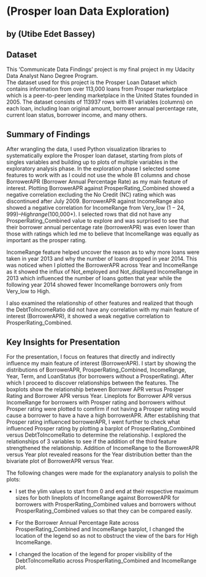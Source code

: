 # (Prosper loan Data Exploration)
## by (Utibe Edet Bassey)


## Dataset

This ‘Communicate Data Findings’ project is my final project in my Udacity Data Analyst 
Nano Degree Program.  
The dataset used for this project is the Prosper Loan Dataset which contains information 
from over 113,000 loans from Prosper marketplace which is a peer-to-peer lending marketplace 
in the United States founded in 2005. The dataset consists of 113937 rows with 81 variables 
(columns) on each loan, including loan original amount, borrower annual percentage rate, 
current loan status, borrower income, and many others. 


## Summary of Findings

After wrangling the data, I used Python visualization libraries to systematically explore the 
Prosper loan dataset, starting from plots of singles variables and building up to plots of 
multiple variables in the exploratory analysis phase.  In the exploration phase I selected 
some features to work with as I could not use the whole 81 columns and chose BorrowerAPR 
(Borrower Annual Percentage Rate) as my main feature of interest. Plotting BorrowerAPR against 
ProsperRating_Combined showed a negative correlation excluding the No Credit (NC) rating which 
was discontinued after July 2009. BorrowerAPR against IncomeRange also showed a negative 
correlation for IncomeRange from Very_low ($1-24,999) – High range ($100,000+). I selected 
rows that did not have any ProsperRating_Combined value to explore and was surprised to see that 
their borrower annual percentage rate (borrowerAPR) was even lower than those with ratings which 
led me to believe that IncomeRange was equally as important as the prosper rating. 

IncomeRange feature helped uncover the reason as to why more loans were taken in year 2013 
and why the number of loans dropped in year 2014. This was noticed when I plotted the BorrowerAPR 
across Year and IncomeRange as it showed the influx of Not_employed and Not_displayed IncomeRange 
in 2013 which influenced the number of loans gotten that year while the following year 2014 showed 
fewer IncomeRange borrowers only from Very_low to High. 

I also examined the relationship of other features and realized that though the DebtToIncomeRatio 
did not have any correlation with my main feature of interest (BorrowerAPR), it showed a weak 
negative correlation to ProsperRating_Combined. 


## Key Insights for Presentation

For the presentation, I focus on features that directly and indirectly influence my main feature of 
interest (BorrowerAPR).  I start by showing the distributions of BorrowerAPR, ProsperRating_Combined, 
IncomeRange, Year, Term, and LoanStatus (for borrowers without a ProsperRating). After which I proceed 
to discover relationships between the features. The boxplots show the relationship between Borrower APR 
versus Prosper Rating and Borrower APR versus Year. Lineplots for Borrower APR versus IncomeRange for 
borrowers with Prosper rating and borrowers without Prosper rating were plotted to comfirm if not having 
a Prosper rating would cause a borrower to have a have a high borrowerAPR. 
After establishing that Prosper rating influenced borrowerAPR, I went further to check what 
influenced Prosper rating by plotting a barplot of ProsperRating_Combined versus DebtToIncomeRatio 
to determine the relationship. I explored the relationships of 3 
variables to see if the addition of the third feature strengthened the relationship. Addition of 
IncomeRange to the BorrowerAPR versus Year plot revealed reasons for the Year distribution better 
than the bivariate plot of BorrowerAPR versus Year. 

The following changes were made for the explanatory analysis to polish the plots:
 - I set the ylim values to start from 0 and end at their respective maximum sizes for both lineplots 
   of IncomeRange against BorrowerAPR for borrowers with ProsperRating_Combined values and borrowers 
   without ProsperRating_Combined values so that they can be compared easily.

 - For the Borrower Annual Percentage Rate across ProsperRating_Combined and IncomeRange barplot, I 
   changed the location of the legend so as not to obstruct the view of the bars for High IncomeRange.

 - I changed the location of the legend for proper visibility of the DebtToIncomeRatio across 
   ProsperRating_Combined and IncomeRange plot.
